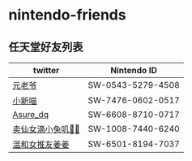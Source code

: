 # nintendo-friends
任天堂好友列表
---
| twitter   |      Nintendo ID      |
|----------|:-------------:|
| [元老爷][1] | SW-0543-5279-4508  |
| [小新喵][2] | SW-7476-0602-0517  |
| [Asure_dq][3] | SW-6608-8710-0717 |
| [卖仙女滴小兔叽🌙🐰][4] | SW-1008-7440-6240 |
| [温和女推友姜姜][5] | SW-6501-8194-7037 |

[1]: https://twitter.com/Agassi_yzh
[2]: https://twitter.com/xennyan
[3]: https://twitter.com/Asure_twi
[4]: https://twitter.com/tuzi0817
[5]: https://twitter.com/KyouKyouu
